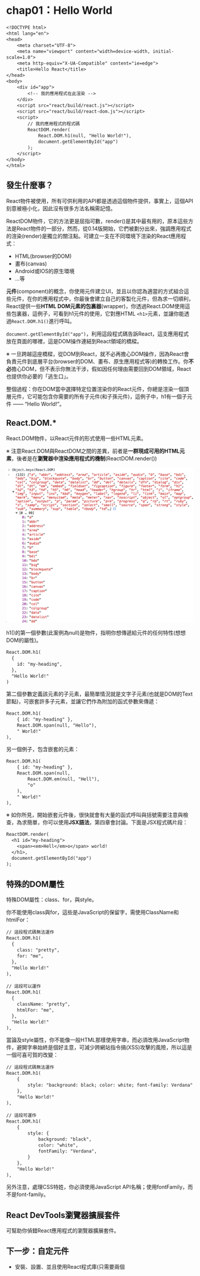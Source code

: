 # chap01：Hello World

```
<!DOCTYPE html>
<html lang="en">
<head>
    <meta charset="UTF-8">
    <meta name="viewport" content="width=device-width, initial-scale=1.0">
    <meta http-equiv="X-UA-Compatible" content="ie=edge">
    <title>Hello React</title>
</head>
<body>
    <div id="app">
        <!-- 我的應用程式在此渲染 -->
    </div>
    <script src="react/build/react.js"></script>
    <script src="react/build/react-dom.js"></script>
    <script>
        // 我的應用程式的程式碼
        ReactDOM.render(
            React.DOM.h1(null, "Hello World!"),
            document.getElementById("app")
        );
    </script>
</body>
</html>
```

## 發生什麼事？

React物件被使用，所有可供利用的API都是透過這個物件提供，事實上，這個API刻意被極小化，因此沒有很多方法名稱需記憶。

ReactDOM物件，它的方法更是屈指可數，render()是其中最有用的，原本這些方法是React物件的一部分，然而，從0.14版開始，它們被劃分出來，強調應用程式的渲染(render)是獨立的關注點。可建立一支在不同環境下渲染的React應用程式：

- HTML(browser的DOM)
- 畫布(canvas)
- Android或IOS的原生環境
- ...等

**元件**(component)的概念，你使用元件建立UI，並且以你認為適當的方式組合這些元件，在你的應用程式中，你最後會建立自己的客製化元件，但為求一切順利，React提供一些**HTML DOM元素的包裏器**(wrapper)，你透過React.DOM使用這些包裏器，這例子，可看到h1元件的使用，它對應HTML `<h1>`元素，並讓你能透過`React.DOM.h1()`進行呼叫。

`document.getElementById("app")`，利用這段程式碼告訴React，這支應用程式放在頁面的哪裡，這是DOM操作連結到React領域的橋樑。

※ 一旦跨越這座橋樑，從DOM到React，就不必再擔心DOM操作，因為React會負責元件到底層平台(browser的DOM、畫布、原生應用程式等)的轉換工作。你**不必**擔心DOM，但不表示你無法干涉，假如因任何理由需要回到DOM領域，React也提供你必要的「逃生口」。

整個過程：你在DOM當中選擇特定位置渲染你的React元件，你總是渲染一個頂層元件，它可能包含你需要的所有子元件(和子孫元件)，這例子中，h1有一個子元件 —— “Hello World!”。

## React.DOM.*

React.DOM物件，以React元件的形式使用一些HTML元素。

※ 注意React.DOM與ReactDOM之間的差異，前者是**一群現成可用的HTML元素**，後者是在**瀏覽器中渲染應用程式的機制**(ReactDOM.render())

![React.DOM的特性清單](./React.DOM.png)

h1()的第一個參數(此案例為null)是物件，指明你想傳遞給元件的任何特性(想想DOM的屬性)。

```
React.DOM.h1(
  {
    id: "my-heading",
  },
  "Hello World!"
)
```

第二個參數定義該元素的子元素，最簡單情況就是文字子元素(也就是DOM的Text節點)，可嵌套許多子元素，並讓它們作為附加的函式參數來傳遞：

```
React.DOM.h1(
    { id: "my-heading" },
    React.DOM.span(null, "Hello"),
    " World!"
),
```

另一個例子，包含嵌套的元素：

```
React.DOM.h1(
    { id: "my-heading" },
    React.DOM.span(null,
        React.DOM.em(null, "Hell"),
        "o"
    ),
    " World!"
),
```

※ 如你所見，開始嵌套元件後，很快就會有大量的函式呼叫與括號需要注意與檢查，為求簡單，你可以使用**JSX語法**，第四章會討論。下面是JSX程式碼片段：

```
ReactDOM.render(
  <h1 id="my-heading">
    <span><em>Hell</em>o</span> world!
  </h1>,
  document.getElementById("app")
);
```

## 特殊的DOM屬性

特殊DOM屬性：class、for，與style。

你不能使用class與for，這些是JavaScript的保留字，需使用ClassName和htmlFor：

```
// 這段程式碼無法運作
React.DOM.h1(
  {
    class: "pretty",
    for: "me",
  },
  "Hello World!"
),

// 這段可以運作
React.DOM.h1(
  {
    className: "pretty",
    htmlFor: "me",
  },
  "Hello World!"
),
```

當論及style屬性，你不能像一般HTML那樣使用字串，而必須改用JavaScript物件，避開字串始終是個好主意，可減少跨網站指令搞(XSS)攻擊的風險，所以這是一個可喜可賀的改變：

```
// 這段程式碼無法運作
React.DOM.h1(
    {
        style: "background: black; color: white; font-family: Verdana"
    },
    "Hello World!"
),

// 這段可運作
React.DOM.h1(
    {
        style: {
            background: "black",
            color: "white",
            fontFamily: "Verdana",
        }
    },
    "Hello World!"
),
```

另外注意，處理CSS特姓，你必須使用JavaScript API名稱；使用fontFamily，而不是font-family。

## React DevTools瀏覽器擴展套件

可幫助你偵錯React應用程式的瀏覽器擴展套件。

## 下一步：自定元件

- 安裝、設置、並且使用React程式庫(只需要兩個<script>標籤)
- 在DOM當中選擇特定位置渲染你的React元件(e.g. `ReactDOM.render(reactWhat, domWhere)`)
- 使用內建的元件，這些是一般DOM元素的包裏器(e.g. `React.DOM.div(attributes, children)`)

# chap02：元件的生命

現在知道如何使用現成的DOM元件，現在就來練習如何建立自己的元件。

## 最低限度

建立新元件的API：

```
var MyComponent = React.createClass({
  /* specs */
})
```

"specs"是JavaScript物件，包含一個名為`render()`的必要方法，以及一些選用的方法與特性，最基本例子：

```
var Component = React.creatClass({
  render: function() {
    return React.DOM.span(null, "I'm so custom");
  }
});
```

唯一需要實作的就是`render()`方法，這個方法**必須回傳React元件**。

在應用程式中使用你的元件就類似使用DOM元件

```
ReactDOM.render(
  React.createElement(Component),
  document.getElementById("app")
);
```

`React.createElement()`是為你的元件建立「實例」(instance)的一個方法。如果要建立數個實例，還有另一個方法是利用工廠(factory)：

```
var ComponentFactory = React.createFactory(Component);

ReactDOM.render(
    ComponentFactory(),
    document.getElementById("app")
);
```

你已經知道`React.DOM.*`方法實際上只是`React.createElement()`的方便包裏器。換言之，可這樣操作DOM元件：

```
ReactDOM.render(
    React.createElement("span", null, "Hello"),
    document.getElementById("app")
);
```

如你所見，DOM元素以字串的方式被定義，而不是JavaScript函式(如自訂元件的案例)。

## 特性

你的元件可以接受特性並且渲染它們，或根據特性的值產生不同行為。所有特性可透過this.props物件來存取：

```
var Component = React.createClass({
    render: function() {
        return React.DOM.span(null, "My name is " + this.props.name);
    }
});

ReactDOM.render(
    React.createElement(Component, {
        name: "Eden",
    }),
    document.getElementById("app")
);
```

※ 把`this.props`想成是唯讀的。特性可用來將組態從父元件傳遞到子元件(以及從子元件到父元件)。如果你覺得很想要設定this.props的特性，就使用額外的變數，或改用元件之規格物件的特性(如this.thing，而非this.props.thing)。事實上ECMAScript5瀏覽器中，你無法改變this.props，因為：

```
> Object.isFrozen(this.props) === true; // true
```

## PropTypes

在你的元件中，可添加名為propTypes的特性，宣告你的元件準備接受哪些特性，以及它們的型別：

```
var Component = React.createClass({
    propTypes: {
        name: React.PropTypes.string.isRequired,
    },
    render: function() {
        return React.DOM.span(null, "My name is " + this.props.name);
    }
});
```

propTypes是選用的，但它有兩個好處：

- 事先宣告元件預期什麼特性，元件的使用者不需要檢視render()函式的原始碼(可能很長)，就能明白他們可使用哪些特性來組態這個元件。
- React在執行時期驗證特性值，所以你可放心撰寫你的render()函式，無需小心翼翼地堤防你的元件會收到什麼可怕的資料。

如果忘記傳遞該值，控制台會顯示警告訊息：

```
ReactDOM.render(
    React.createElement(Component, {
        // name: "Eden",
    }),
    document.getElementById("app")
);
```

```
Warning: Failed propType: Required prop `name` was not specified in `Constructor`.
```

如果提供整數，也會得到警告訊息：

```
ReactDOM.render(
    React.createElement(Component, {
        name: 123,
    }),
    document.getElementById("app")
);
```

```
Warning: Failed propType: Invalid prop `name` of type `number` supplied to `Constructor`, expected `string`.
```

列出可用來宣告你的預期PropTypes。

```
> Object.keys(React.PropTypes).join('\n');
  "array
  bool
  func
  number
  object
  string
  any
  arrayOf
  element
  instanceOf
  node
  objectOf
  oneOf
  oneOfType
  shape"
```

### 預設的特性值

當你的元件接受選用的特性時，必須特別注意，當那些特性未提供，元件還是必須能正常運作，無可避免，這會導致防禦性的樣板程式碼：

```
var text = 'text' in this.props ?this.props.text : '';
```

可透過實作`getDefaultProps()`方法來避免撰寫這種程式碼(聚焦於更重要的部分)：

```
var Component = React.createClass({
  propTypes: {
    firstName: React.PropTypes.string.isRequired,
    middleName: React.PropTypes.string,
    familyName: React.PropTypes.string.isRequired,
    address: React.PropTypes.string,
  },
  
  getDefaultProps: function() {
    return {
      middleName: '',
      address: 'n/a',
    };
  },
  
  render: function() {/* ... */}
});
```

如你所見，`getDefaultProps()`回傳物件，為每個選用的特性(no isRequired的特性)提供合理的值。

## 狀態

目前所舉的例子都是相當靜態(無狀態)。React真正的亮點是在應用程式發生資料改變時的絕妙處理機制(相對的，老派的browser DOM操作與維護工作顯得很複雜)。React具有**狀態**(state)的概念，也就是元件用來渲染它自己的資料。當狀態改變，React重新建構UI，不需你做任何事，因此，在最初完成UI(在你的render())之後，你只需關心資料更新，而不需擔心資料調整，畢竟，你的render()方法已經提供元件外觀應有的藍圖。

※ 呼叫setState()之後，UI更新透過佇列機制而完成，有效地以批次方式進行變更，因此，直接更新`this.state`會產生意外的行為，而且你不該這樣做，就像`this.props`，請將`this.state`考慮成唯讀物件，不僅因為這樣做從語義上來看是一個壞主意，而且會以出乎意料的方式運作，同樣地，不要自行呼叫`this.render()`——相反地，將它留給React進行批次處理，React會判斷最少變更量，並且在適當時機呼叫render()。

類似透過`this.props`存取特性，你藉由`this.state`物件存取狀態，為了更新狀態，可使用`this.setState()`，當`this.setState()`被呼叫時，React呼叫你的`render()`方法，並且更新UI。

※ React在setState()被呼叫時更新UI，這是最常見的使用情節，但這裡有逃生口。可藉由名為shouldComponentUpdate()的特殊「生命週期」方法中回傳false，阻止UI被更新。

## 有狀態的TextArea元件

首先，建立不處理更新的「無狀態」版本：

```
var TextAreaCounter = React.createClass({
    propTypes: {
        text: React.PropTypes.string,
    },
    getDefaultProps: function () {
        return {
            text: '',
        };
    },
    render: function() {
        return React.DOM.div(null,
            React.DOM.textarea({
                defaultValue: this.props.text,
            }),
            React.DOM.h3(null, this.props.text.length)
        )
    }
});

ReactDOM.render(
    React.createElement(TextAreaCounter, {
        text: "Eden"
    }),
    document.getElementById("app")
);
```

※ 前段程式碼中的textarea接受defaultValue特性，而不是文字子元素(就像你在一般HTML中習以為常的那樣)，這是因為，當論及表單時，React與老式HTML之間存在一些細微差異，第四章就會討論到這件事。不會有太大差別。

下一步是把這無狀態元件轉變成**有狀態**的元件，我們讓這個元件維護某些資料(狀態)，並且利用這些資料在一開始渲染它自己，並在稍後資料發生改變時更新它自己(重新渲染)。

在你的元件實作getInitialState()的方法，確保你操作的總是正確的資料：

```
getInitialState: function () {
    return {
        text: this.props.text,
    };
},
```

可透過`this.state.text`存取。一開始(在getInitialState()中)，你直接複製text特性，之後當資料發生變化(使用者進行輸入)時，這個元件利用輔助方法(helper method)更新其狀態。

```
_textChange: function(ev) {
    this.setState({
        text: ev.target.value,
    });
},
```

你總是利用`this.setState()`更新狀態，這個方法接受物件，並將它與`this.state`裡頭既有的資料合併起來。

`_textChange()`是個事件偵聽器。

最後要做的就是更新render()方法，使用`this.state`代替`this.props`，並設定事件偵聽器。

```
render: function () {
    return React.DOM.div(null,
        React.DOM.textarea({
            value: this.state.text,
            onChange: this._textChange,
        }),
        React.DOM.h3(null, this.state.text.length)
    )
}
```

現在每當輸入textarea，計數器更新，反映實際的輸入內容。

## DOM事件說明

為避免混淆，針對這行程式碼做點澄清：

```
onChange: this._textChange
```

為求效能、便捷、清楚、與合理，React使用自己的**合成事件系統**(synthetic events system)，為幫忙理解箇中原由，你必須思考在單純的DOM世界裡頭事情是如何運作的。

### 舊時代的事件處理

使用**行內事件處理器**(inline event handler)是很方便的：

```
<button onclick="doStuff">
```

雖方便且易讀(事件監聽器與UI同在)，然而，太多事件監聽器像這樣四處散落卻是欠缺效率的，而且也不容易在相同按鈕上安排多個監聽器，尤其是當該按鈕位在別人的「元件」或程式庫中，因此在DOM世界裡，人們使用`element.addEventListener`設置監聽器(listener，現在導致相關程式碼散落兩處，甚至多處)以及**事件委託**機制(event delegation，為解決效能問題)。事件委託機制意味著你在某個父節點偵聽多個事件，例如，包含多個按鈕的<div>，你為所有按鈕設置一個偵聽器。

```
<div id="parent">
    <button id="ok">ok</button>
    <button id="cancel">Cancel</button>
</div>
<script>
    document.getElementById('parent').addEventListener('click', function (event) {
        var button = event.target;

        // 根據被點擊的按鈕不同，做不同的事情
        switch (button.id) {
            case 'ok':
                console.log('OK!');
                break;
            case 'cancel':
                console.log('Cancel');
                break;
            default:
                new Error('Unexpected button ID');
        }
    });
</script>
```

這樣可行，效能也沒問題，但也有幾個缺點：

- 偵聽器的宣告更遠離UI元件，使得程式碼更難追蹤及偵錯。
- 使用事件委託機制，搭配switch，導致不必要的樣板程式碼，甚至是在你可以做實際的工作之前。
- 瀏覽器不一致實際上會讓這段程式碼變得更冗長。

將這段程式碼呈現在真實的使用者前，你需補充更多東西，才能支援所有瀏覽器。

- 除了addEventListener，你還需要attachEvent。
- 你必須在偵聽器頂端增加`var event = event || window.event;`。
- 你需要`var button = event.target || event.srcElement;`。

所有這些東西都不可少，且相當煩人，足以迫使你採用某個事件程式庫，但是，何必添加另一個程式庫(並學習更多API)，React已經隨附一個克服事件處理夢魘的解決方案。

### React的事件處理

React使用**合成事件**(synthetic event)，以便包裏及標準化瀏覽器事件，這表示，不再有瀏覽器不一致，你可永遠放心相信：所有瀏覽器皆支援`event.target`，這也表示，對所有瀏覽器來說，取消事件的API都一樣；換言之，`event.stopPropagation()`和`event.preventDefault()`即使老舊IE也能運作。

這樣的語法很容易讓UI與事件偵聽器保持在一起，看起來好像老式的行內事件處理器，但背後並非如此，事實上，基於效能考量，React採取事件委託機制。

針對事件處理器，React使用駝峰語法，因此，請使用`onClick`代替`onclick`。

無論什麼原因，如果你需要原始的瀏覽器事件，大可利用`event.nativeEvent`，不過，這種機會應該很少。

還有一件事：onChange事件的行為正如你預期：它在使用者進行欄位輸入當下被觸發，而非完成輸入並且離開這個欄位之後，這是單純DOM的行為。

### Props vs. State

特性(property)是讓外界(元件使用者)組態你的元件的機制，狀態(state)是關於內部資料的維護，因此，如果你去類比物件導向編程，`this.props`就如同傳遞給**類別建構式**的所有引數，`this.state`則是你的一群**私有特性**。

## 在初始狀態中的特性：反模式

```
getInitialState() {
  return {
    text: this.props.text,
  };
}
```

這實際上被視為一種反模式。理想情況下，以你覺得合適方式，隨意組合`this.state`和`this.props`，在render()方法中打造你的使用者介面。

但有時候，你會想要利用傳遞給元件的值，並且使用它建構初始狀態，這沒什麼不對，但元件的呼叫者可能期望這個特性總是具有最新的值，前述範例違反這種期望，為求簡明清楚，單純的命名變更就夠了 —— 例如，把該特性稱作defaultText或initialValue之類的東西，而不只是text：

```
propTypes: {
    defaultValue: React.PropTypes.string,
},

getDefaultProps: function () {
    return {
        defaultValue: '',
    };
},

getInitialState: function () {
    return {
        text: this.props.defaultValue,
    };
},


ReactDOM.render(
    React.createElement(TextAreaCounter, {
        defaultValue: "Eden"
    }),
    document.getElementById("app")
);
```

※ 第四章會說明React如何針對它自己的欄位輸入元素與文字輸入方框的實作解決這個問題。

## 從外部存取元件

有時候，你必須掛鉤到既有的應用程式或網站，一部份一部份地移植到React，幸運的是，React根本上被設計來搭配任何預先存在的程式碼基礎。

讓React應用程式與外界溝通的一個方法，就是取得`ReactDOM.render()`所渲染之元件的參考，並且從元件外部使用它：

```
var myTextAreaCounter = ReactDOM.render(
    React.createElement(TextAreaCounter, {
        defaultValue: "Eden"
    }),
    document.getElementById("app")
);
```

現在你可使用myTextAreaCounter存取相同的方法和特性(跟你在元件中使用this一樣)，甚至可以使用JavaScript控制台來檢視這個元件：

![透過保存參考，存取被渲染的元件](./state-outside.png)

這行設定某種新狀態：

```
myTextAreaCounter.setState({text: "Hello outside world!"});
```

這行取得指向React所建立之DOM主要父節點的參考：

```
var reactAppNode = ReactDOM.findDOMNode(myTextAreaCounter);
```

這是`<div id="app">`的第一個子元素，這就是你要求React變戲法的地方：

```
reactAppNode.parentNode === document.getElementById('app'); // true
```

這裡說明如何存取特性和狀態：

```
myTextAreaCounter.props;
myTextAreaCounter.state;
```

※ 你可從元件外面存取整個元件API，但真要這麼做，你應該謹慎運用這項新穎的超能力。如果你要取得節點規模，以確保它的尺寸適合你的整個頁面，或許可使用`ReactDOM.findDOMNode()`，但僅止於此。如果忍不住胡亂操作不屬於你的元件，可能會違反原有的預期，並產生臭蟲，因為該元件並未預期這類「侵入式干預」，例如下列這段程式碼，但真的不建議：

```
// 反例
myTextAreaCounter.setState({text: "NOOOO"});
```

## 中途更改特性

特性是組態元件的一種機制。因此，在建立元件之後，從外部改變特性自然是件合理的事。但，你的元件應該有所準備，才能處理這種使用情節。

檢視之前範例render()方法，你會發現它僅使用`this.state`：

```
render: function () {
    return React.DOM.div(null,
        React.DOM.textarea({
            value: this.state.text,
            onChange: this._textChange,
        }),
        React.DOM.h3(null, this.state.text.length)
    )
}
```

如果你從元件外部改變這些特性，並不會產生渲染的效果，換句話說，textarea的內容在你進行下列操作之後不會發生改變：

```
myTextAreaCounter = ReactDOM.render(
    React.createElement(TextAreaCounter, {
        defaultValue: "Hello", // 先前為“Eden”
    }),
    document.getElementById("app")
);
```

※ 即使myTextAreaCounter被新的ReactDOM.render()呼叫重寫過，應用程式的狀態仍然維持不變，
React先後「調節」(reconciliation)這支應用程式，但並未抹除一切，相反地，它盡可能應用最小的變更量。

this.props已經改變，但UI沒變：

```
> myTextAreaCounter.props; // Object {defaultValue: "Hello"}
```

```
// 反例
myTextAreaCounter.setState({text: "Hello"});
// 這是糟糕的主意，因它在更複雜的元件中可能導致不一致狀態；例如，弄亂內部計數器、布林旗標、事件監聽器、等等。
```

如果想要優雅處理外部干擾(特性的變更)，可預先實作名為`componentWillReceiveProps()`的方法：

```
componentWillReceiveProps: function (newProps) {
    this.setState({text: newProps.defaultValue});
},
```

這個方法接受新的特性物件，你可根據需求設定狀態，並且配合其他必要工作，讓元件保持正常狀態。

## 生命週期方法

componentWillReceiveProps()方法是React提供的生命週期之一，你可使用它來偵聽元件的變更。你可實作其他生命週期方法：

- componentWillUpdate()

    在元件的render()方法再次被呼叫(特性或狀態的改變)之前被執行。

- componentDidUpdate()

    在render()方法完成且新的底層DOM變更發生之後被執行。

- componentWillMount()

    在節點被插入DOM之前被執行。

- componentDidMount()

    在節點被插入DOM之後被執行。

- componentWillUnmount()

    在元件從DOM移除之前被執行。

- shouldComponentUpdate(newProps, newState)

    這個方法在componentWillUpdate()之前被呼叫，並且給你機會回傳false；取消更新，這表示你的render()不會被呼叫，這在效能至關重要的領域中是相當有用的 —— 當你認為沒有重要的變更，而且不需要渲染時，根據newState引數與既有`this.state`的比較，newProps與`this.props`的比較，或者，單純知道這個元件是靜態、不會改變的，你據以進行決策。
    
## 生命週期範例：全部紀錄

讓我們在TextAreaCounter元件中增加一些日誌紀錄，簡單實作所有生命週期方法，被呼叫時將相關訊息伴隨引數紀錄到控制台上：

```
var TextAreaCounter = React.createClass({

    _log: function(methodName, args) {
        console.log(methodName, args);
    },
    componentWillUpdate: function () {
        this._log('componentWillUpdate', arguments);
    },
    componentDidUpdate: function () {
        this._log('componentDidUpdate', arguments);
    },
    componentWillMount: function () {
        this._log('componentWillMount', arguments);
    },
    componentDidMount: function () {
        this._log('componentDidMount', arguments);
    },
    componentWillUnmount: function () {
        this._log('componentWillUnmount', arguments);
    },
    
    // ...
    // 更多實作，render()，等等
```

載入頁面console結果：

```
componentWillMount Arguments(0)
componentDidMount Arguments(0)
```

兩個方法呼叫不帶任何引數，componentDidMount()通常比較有趣，需要的話，你可利用`ReactDOM.findDOMNode(this)`存取新掛載的DOM節點，例如，取得元件的尺寸。既然你的元件確實存在，你就可以做任何類型的初始化工作。

接下來，鍵入"s"產生文字"Edens"：

![更新元件](./licycle_update.png)

componentWillUpdate(nextProps, nextState)方法伴隨著新資料被呼叫，這些新資料會被用來重新渲染這個元件，第一個引數是this.props的未來值，第二個引數是新的this.state的未來值，第三個是context，這引數在這階段並不要緊。你可將引數(e.g. newProps)與當前的this.props做比較，並且決定是否對它採取適當的行動。

在呼叫componentWillUpdate()之後，你看到componentDidUpdate(oldProps, oldState)被呼叫，傳遞props與state在變更之前的值，這是在變更發生之後做某事的機會，你可在這裡使用setState()，你無法在componentWillUpdate()裏頭做這件事。

譬如說，你想要限制輸入textarea的字元數，你應該在事件處理器_textChange()做這件事，它在使用者鍵入資料時被呼叫，但萬一有人從元件外部呼叫setState()？你還能保護元件的一制性與健全性嗎？當然，你可以在componentDidUpdate()中進行驗證，如果字元數大於允許的限制，即將狀態回復原有的樣子：

```
componentDidUpdate: function(oldProps, oldState) {
    if (this.state.text.length > 4) {
        this.replaceState(oldState);
    }
}
```

※ 注意，使用replaceState()代替setState()，setState(obj)將obj的特性與this.state特性**合併**，而replaceState()則**覆寫一切**。

## 生命週期範例：使用Mixin

前面例子，你看到五個生命週期方法呼叫有四個被記錄下來，當你有子元件被父元件移除，第五個生命週期方法，componentWillUnmount()，最能夠清楚指名這件事。此範例中，你想要同時在子元件與父元件中紀錄所有變更，所以讓我們引進程式碼重利用的新概念：mixin(混入)。

mixin是包含一組方法與特性的JavaScript物件，mixin不是為了單獨使用，而是要被包含到(被混入)另一個物件的特性中，在日誌紀錄範例中，mixin看起來像這樣：

```
var logMixin = {
    _log: function (methodName, args) {
        console.log(methodName, args);
    },
    componentWillUpdate: function () {
        this._log('componentWillUpdate', arguments);
    },
    componentDidUpdate: function () {
        this._log('componentDidUpdate', arguments);
    },
    componentWillMount: function () {
        this._log('componentWillMount', arguments);
    },
    componentDidMount: function () {
        this._log('componentDidMount', arguments);
    },
    componentWillUnmount: function () {
        this._log('componentWillUnmount', arguments);
    },
};
```

在非React的世界裡，你可利用for-in迭代繞行，並且將所有特性複製到新物件中，這樣讓新的物件獲得mixin的所有功能。在React的世界裡，你擁有一種便捷的機制：mixins特性：

```
var MyComponent = React.createClass({
  mixins: [obj1, obj2, obj3],
  // 其餘的方法...
},
```

你將JavaScript物件的陣列指定給mixins特性，React負責處理其餘工作。

```
var TextAreaCounter = React.createClass({

    name: 'TextAreaCounter',
    mixins: [logMixin],
    
    // 其餘的方法 ...
```

這段程式碼加上便捷的name特性來識別呼叫者。

執行這段包含mixin的範例，可看到日誌紀錄的運作。

## 生命週期範例：使用子元件

你知道你能以你認為合適、嵌套的方式，混合及組織React元件，目前為止，你在render()方法中只看到React.DOM元件(相對於自訂元件)，現在看看簡單的自訂元件如何被當作子元件來使用：

可將計數器的部分變成獨立的元件：

```
var Counter = React.createClass({
    name: 'Counter',
    mixins: [logMixin],
    propTypes: {
        count: React.PropTypes.number.isRequired,
    },
    render: function () {
        return React.DOM.span(null, this.props.count);
    }
});
```

這個元件只是計數器的部分，沒維護狀態，只顯示由父元件提供的count特性。另外，它也混入logMixin。

更新TextAreaCounter父元件的render()方法，並有條件的使用Counter元件：

```
render: function () {
    var counter = null;
    if (this.state.text.length > 0) {
        counter = React.DOM.h3(null,
            React.createElement(Counter, {
                count: this.state.text.length,
            })
        );
    }
    return React.DOM.div(null,
        React.DOM.textarea({
            value: this.state.text,
            onChange: this._textChange,
        }),
        counter
    );
}
```

注意，不需要將整個UI以行內方式作為主要元件React.DOM.div的引數，你可將UI的某些片段指定給不同的變數，並根據實際的需求，有條件地使用。

現在，加載頁面，然後改變textarea內容：

![掛載及更新兩個元件](./2_component_licycle.png)

可看到子元件在父元件之前被掛載與更新。

刪除textarea文字之後，計數變0，Counter元件變null，它的DOM節點從DOM樹狀結構中被移除，就在componentWillUnmount回呼通知你之後。

![卸載計數器元件](./unmount_count.png)

## 效能提升：阻止元件更新

最後一個生命週期方法 —— 尤其在建構應用程式的效能關鍵零組件時 —— 就是shouldComponentUpdate(nextProps, nextState)方法，它在componentWillUpdate()之前被呼叫，提供給你一個機會：如果決定沒要那樣做，就把更新取消。

還有一類文件，僅於它們的render()方法中使用this.props與this.state，而且沒有額外的函式呼叫，這些元件被稱作「純」元件，他們可實作shouldComponentUpdate()，並且比較前後的狀態與特性，如果沒有任何改變，就回傳false，節省一些處理能力。另外，還有一些單純的靜態元件，既不使用props，也不使用state，這種的就能直接回傳false。

現在來探索render()，並實作shouldComponentUpdate()，以求效能提升：

將日誌紀錄移除，改在render()做紀錄：

```
var Counter = React.createClass({
    name: 'Counter',
//    mixins: [logMixin],
    propTypes: {
        count: React.PropTypes.number.isRequired,
    },
    render: function () {
        console.log(this.name + '::render()');
        return React.DOM.span(null, this.props.count);
    }
});
```

```
var TextAreaCounter = React.createClass({

    name: 'TextAreaCounter',
//    mixins: [logMixin],

    // 所有其他方法
    
    render: function () {
        console.log(this.name + '::render()');
        // ...
    }
});
```

現在在加載頁面並貼上字串"Mary"取代"Eden"，console：

```
TextAreaCounter::render()
Counter::render()
TextAreaCounter::render()
Counter::render()
```

更新前後的字元數目都一樣，所以計數器的UI沒有變化，不需呼叫Counter的render()方法。

```
shouldComponentUpdate: function(nextProps, nextState) {
    return nextProps.count !== this.props.count;
},
```

將"Eden"更新"Mary"後：

```
TextAreaCounter::render()
Counter::render()
TextAreaCounter::render()
```

## PureRenderMixin

shouldComponentUpdate()的實作非常簡單，且很容易就能讓這實作一般化，因為你總是會比較this.props與nextProps，以及this.state與nextState，React以mixin的形式提供這樣的通用實作，讓你能簡單地將它包含在任何元件中。

```
<script src="react/build/react-with-addons.js"></script>
<script src="react/build/react-dom.js"></script>
<script>

    var Counter = React.createClass({
        name: 'Counter',
        mixins: [React.addons.PureRenderMixin],
        propTypes: {
            count: React.PropTypes.number.isRequired,
        },
        render: function () {
            console.log(this.name + '::render()');
            return React.DOM.span(null, this.props.count);
        }
    });
```

結果，字元不變，Counter的render()方法並未被呼叫。

PureRenderMixin並非React核心的一部分，但確實是React附加組件之擴充版本的一部分，因此，必須包含`react/build/react-with-addons.js`，這提供你新的名稱空間React.addons，而且，可在當中找到PureRenderMixin，以及其他絕妙的附加組件。

如不想包含所有附加組件，只想實作自己的mixin版本，儘管窺探這項實作，僅作淺層比較(shallowEqual)，而非遞迴式的深層比較：

```
/**
 * Does a shallow comparison for props and state.
 * See ReactComponentWithPureRenderMixin
 */
function shallowCompare(instance, nextProps, nextState) {
  return !shallowEqual(instance.props, nextProps) || !shallowEqual(instance.state, nextState);
}
```

# chap03：Excel：精心設計的表格元件

建立資料表，它讓你編輯資料表內容，排序及搜尋(過濾)資料，並將它們匯出為可下載的檔案。

## 資料優先

表格元件(何不乾脆稱呼Excel)，應該接受標題陣列與資料陣列，以下是史上最暢銷書籍組成清單：

```
var headers = [
    "Book", "Author", "Language", "Published", "Sales"
];

var data = [
    ["The Lord of the Rings", "J. R. R. Tolkien", "English", "1954–1955", "150 million"],
    ["Le Petit Prince (The Little Prince)", "Antoine de Saint-Exupéry", "French", "1943", "140 million"],
    ["Harry Potter and the Philosopher's Stone", "J. K. Rowling", "English", "1997", "107 million"],
    ["And Then There Were None", "Agatha Christie", "English", "1939", "100 million"],
    ["Dream of the Red Chamber", "Cao Xueqin", "Chinese", "1754–1791", "100 million"],
    ["The Hobbit", "J. R. R. Tolkien", "English", "1937", "100 million"],
    ["She: A History of Adventure", "H. Rider Haggard", "English", "1887", "100 million"],
];
```

## 表格標題迴圈

首先，踏出第一步，僅顯示標題實作：

```
var Excel = React.createClass({
    render: function () {
        return (
            React.DOM.table(null,
                React.DOM.thead(null,
                    React.DOM.tr(null,
                        this.props.headers.map(function (title) {
                            return React.DOM.th(null, title);
                        })
                    )
                )
            )
        );
    }
});
```

以下為用法：

```
ReactDOM.render(
    React.createElement(Excel, {
        headers: headers,
        initialData: data
    }),
    document.getElementById("app")
);
```

陣列的map()方法，這方法被用來回傳一序列子元件。在此，map()方法擷取各元素，並將它傳遞給回呼函式，回呼函式建立新的<th>元件，並且回傳它。

這是React之所以美妙的一部份原因 ── 你使用JavaScript建立UI，而且JavaScript的所有威力皆聽你差遣，迴圈與條件語法照常使用，你不需學習另一種「樣板」語言或語法，就能建構UI。

※ 你能以單一陣列引數的方式將所有子元素傳遞給元件，代替你目前看到的作法 ─ 將每個子元素作為個別的引數來傳遞。總之，兩個方法皆可行：

```
// 獨立引數
React.DOM.ul(
  null,
  React.DOM.li(null, "one"),
  React.DOM.li(null, "two")
);
// 陣列
React.DOM.ul(
  null,
  [
    React.DOM.li(null, "one"),
    React.DOM.li(null, "two")
  ]
);
```

## 偵錯控制台的警告

```
react.js:19368 Warning: Each child in an array or iterator should have a unique "key" prop. Check the render method of `Constructor`. See https://fb.me/react-warning-keys for more information.
```

陣列或迭代器裡的每個子元素都應具有獨特的"key"特性。在現實生活中，可能會有許多元件建立<tr>元素。Excel只是React世界以外被指定某個React元件的變數，所以React無法理解這個元件名稱，然而，你可透過宣告displayName特性，幫忙處理這件事：

```
var Excel = React.createClass({
    displayName: 'Excel',
    render: function () {
        // ...
    }
});
```

現在，React可以識別問題所在，並警告你

```
Warning: Each child in an array or iterator should have a unique "key" prop. Check the render method of `Excel`. See https://fb.me/react-warning-keys for more information.
```

為了修復它，請根據警告內容來處理問題，現在，你知道究竟是哪個render()惹的禍：

```
this.props.headers.map(function (title, idx) {
    return React.DOM.th({key: idx}, title);
})
```

為把key特性提供給React，你可簡單使用陣列元素的索引(idx)，這些鍵只需要在這陣列裡維持獨一無二，不必在整個React應用程式中保持唯一。

※ 使用JSX，你不需要定義displayName這個特性，因為這名稱會自動被延生出來。

## 添加<td>內容

```
this.state.data.map(function (row, idx) {
    return (
        React.DOM.tr(null,
            row.map(function (cell, idx) {
                return React.DOM.td(null, cell)
            })
        )
    );
})
```

還有一件事要考慮，data變數的內容，會從元件呼叫者傳遞資料，但稍後，表格會持續存在，資料會改變，因使用者理應能排序、編輯等，換言之，元件狀態會變化，所以使用`this.state.data`追蹤這些改變，並利用this.props.initialData，讓呼叫者初始化元件。

```
getInitialState: function () {
    return {data: this.props.initialData}
},
render: function () {
    return (
        React.DOM.table(null,
            React.DOM.thead(null,
                React.DOM.tr(null,
                    this.props.headers.map(function (title, idx) {
                        return React.DOM.th({key: idx}, title);
                    })
                )
            ),
            React.DOM.tbody(null,
                this.state.data.map(function (row, idx) {
                    return (
                        React.DOM.tr({key: idx},
                            row.map(function (cell, idx) {
                                return React.DOM.td({key: idx}, cell)
                            })
                        )
                    );
                })
            )
        )
    );
}
```

![渲染整個表格](./render_table.png)

可看到，重複的`{key: idx}`為元件陣列的每個元素提供獨一無二的值(react DevTools)，然而，所有的.map()迴圈從索引0開始，這沒問題，因這些鍵只需在當前的迴圈中獨一無二，而非在整個應用程式中都是唯一。

接下來增加PropTypes特性，這項機制既可處理資料驗證，又能作為元件說明，讓我們盡可能保持明確。React.PropTypes提供陣列驗證器，並可進一步搭配arrayOf，藉此，你能指定陣列元素的型別：

```
propTypes: {
    headers: React.PropTypes.arrayOf(
        React.PropTypes.string
    ),
    initialData: React.PropTypes.arrayOf(
        React.PropTypes.arrayOf(
            React.PropTypes.string
        )
    ),
},
```

### 如何改善元件?

在一般Excel，只容許字串資料恐怕太過嚴苛，就目前練習而言，你大可允許更多資料類型(React.PropTypes.any)，並根據型別以不同方式渲染(數字靠右對齊)。

## 排序

這對React來說是輕而易舉的事情，事實上，這也是React的亮點之一，你只需要排序資料，所有UI更新自動被處理。

首先，將點擊處理器添加到標題列：

```
React.DOM.table(null,
    React.DOM.thead({onClick: this._sort},
        React.DOM.tr(null,
            // ...
```

現在，來實作_sort函式，你必須知道要根據哪一欄來排序，這項資訊可透過事件目標(event target，即表格標題`<th>`)的cellIndex特性輕易取得：

```
var column = e.target.cellIndex;
```

另外，你還需要排序資料副本，否則，如果使用陣列sort()方法，它會直接修改陣列，這表示this.state.data.sort()將修改this.state，如你所知，this.state不應該直接修改，只能透過setState()來處理。

```
// 複製資料
var data = this.state.data.slice(); // 或者，在ES6中，Array.from(this.state.data)
```

現在，實際的排序透過回呼sort()方法來完成：

```
data.sort(function (a, b) {
    return a[column] > b[column] ? 1 : -1;
});
```

最後，這一行使用排序過的新資料設定狀態：

```
this.setState({
    sort: data,
});
```

就是這樣，你完全不必觸碰UI渲染，在render()方法中，你已經一勞永逸定義元件在給定資料下看起來是什麼模樣，當資料改變時，UI也跟著改變。

### 如何改善元件

可根據需要，更花俏、更細緻地解析內容，看看那些值是否為數字，有無量度單位，等等。

## 排序UI的提示

目前哪一欄排序並不清楚，讓我們依據「排序欄」更新UI，顯示箭號，並且實作降冪排序。

為追蹤狀態，需兩個新特性：

- this.state.sortby

    當前排序欄的索引

- this.state.descending

    決定升冪或降冪排序的布林值
    
```
getInitialState: function () {
    return {
        data: this.props.initialData,
        sortby: null,
        descending: false
    }
},
```

在_sort排序中，你必須弄清楚要以何種方式排序，預設是升冪，除非新的欄索引跟當前排序欄相同，且原有排序並非是降冪。

```
var descending = this.state.sortby === column && !this.state.descending;
```
排序的回呼做調整：

```
data.sort(function (a, b) {
    return descending
        ? (a[column] < b[column] ? 1 : -1)
        : (a[column] > b[column] ? 1 : -1);
});
```

最後，必須設定新狀態：

```
this.setState({
    data: data,
    sortby: column,
    descending: descending
});
```

剩下的就只是更新render()函式：

```
this.props.headers.map(function (title, idx) {
    if (this.state.sortby === idx) {
        title += this.state.descending ? ' \u2191' : ' \u2193'
    }
    return React.DOM.th({key: idx}, title);
}, this)
```

現在，排序功能完成。

## 編輯資料

解決方案之一可能像這樣：

1. 雙擊儲存格，Excel判斷哪個儲存格被點擊，並且將它的內容從簡單文字變成預先填好內容的輸入欄位
2. 編輯內容
3. 敲擊Enter，輸入欄位消失，表格被更新為新文字

### 可編輯的資料儲存格

要做的第一件事情就是建立簡單的事件處理器，在雙擊時，元件「記住」選定的資料儲存格。

```
React.DOM.tbody({onDoubleClick: this._showEditor}, ...)
```

看看`_showEditor`：

```
_showEditor: function (e) {
    this.setState({
        edit: {
            row: parseInt(e.target.dataset.row, 10),
            cell: e.target.cellIndex,
        }
    });
},
```

這裡發生什麼事？

- 這個函式設定this.state的edit特性，這個特性在沒有編輯動作發生時為null，接著變成具有row與cell特性的物件，內容被編輯之儲存格的資料列索引和儲存格索引。
- 儲存格索引，使用與之前相同的e.target.cellIndex，e.target是被雙擊的`<td>`。
- DOM世界沒有免費的rowIndex，你必須透過data-屬性來得到，每個儲存格應具有data-row屬性，內含資料列索引，可利用parseInt()從中取得索引值。

增加edit特性，並在getInitialState()初始化它。

```
getInitialState: function () {
    return {
        data: this.props.initialData,
        sortby: null,
        descending: false,
        edit: null, // {row: index, cell: index}
    };
},
```

你需要data-row特性紀錄資料列索引：

```
React.DOM.tbody({onDoubleClick: this._showEditor},
    this.state.data.map(function (row, rowidx) {
        return (
            React.DOM.tr({key: rowidx},
                row.map(function (cell, idx) {
                    var content = cell;

                    // 待辦事項 - 假如`idx`與`rowidx`匹配要編輯的儲存格，
                    // 就將「content」轉為輸入欄位
                    // 否則，就顯示文字內容

                    return React.DOM.td({
                        key: idx,
                        'data-row': rowidx
                    }, content)
                }, this)
            )
        );
    }, this)
)
```

最後，必須做「待辦事項」所說的事情。需要時產生輸入欄位，整個render()函式因為setState()呼叫設定edit特性而再次被調用，React重新渲染表格，讓你有機會更新被雙擊的儲存格。

### 輸入欄位儲存格

首先，請記住編輯狀態：

```
var edit = this.state.edit;
```

檢查edit是否被設定，如果是的話，看看這是否為正在被編輯的儲存格：

```
if (edit && edit.row === rowidx && edit.cell === idx) {
    
}
```

如果是目標儲存格，讓我們產生表單，以及包含儲存格內容的輸入欄位：

```
content = React.DOM.form({onSubmit: this._save},
    React.DOM.input({
        type: 'text',
        defaultValue: content
    })
);
```

這個表單包含單一輸入欄位，預先填上儲存格的文字，當表單被提交時，它會被傳送給私有的_save()方法。

### 儲存

使用者完成輸入並提交表單(透過Enter鍵)，儲存內容變更：

```
_save: function (e) {
    e.preventDefault();
    // 進行儲存
},
```

阻止預設行為(所以頁面不重載)，你必須取得輸入欄位的參考：

```
var input = e.target.fitstChild;
```

複製clone資料，因此，你不直接操作this.state：

```
var data = this.state.data.slice();
```

根據新值以及state.edit的資料列索引與儲存格索引來更新資料片段：

```
data[this.state.edit.row][this.state.edit.cell] = input.value;
```

最後，設定狀態，這會促使UI重新渲染：

```
this.setState({
    edit: null, // 編輯完畢
    data: data,
});
```

### 虛擬DOM的差異

一旦使用新資料執行setState()，React呼叫元件的render()方法，UI進行更新，只因為一個儲存格的內容就渲染整個表格，看起來不是很有效率，但事實上，React只更新一個儲存格。

可打開瀏覽器開發工具，檢視DOM樹狀結構的哪些部分更新。開發工具特別強調DOM的改變之處。

幕後，React呼叫render()方法，建立所需要之DOM結果的輕量級樹狀結構表示，這被稱作虛擬DOM樹狀結構，當render()方法再次被呼叫時，React比較前後的虛擬樹狀結構，並計算其間的差異，根據這項差異，React判斷將此變更落實到瀏覽器DOM的最基本DOM操作(例如，appendChild()、textContent等等)。

透過計算最小一組變更，並且以批次方式處理DOM操作，React輕輕「觸碰」DOM，因為，眾所週知，DOM操作相對緩慢(相較於單純JavaScript操作，函式呼叫，等等)，並且經常形成豐富網路應用程式(rich web application)的渲染效能瓶頸。

當論及效能與更新UI，React提供你充分的支援：

- 盡可能小幅度操作DOM
- 針對使用者互動使用事件委託機制

## 搜尋

規劃如下：

- 增加按鈕，打開或關閉新功能
- 如果搜尋功能被開啟，就增加一列輸入欄位，其中，每一個輸入欄位對應每一欄的搜尋
- 隨使用者將資料鍵進輸入欄位，過濾state.data陣列，僅僅顯示匹配的內容

### 狀態與UI

首先，將search特性添加到this.state物件，負責紀錄搜尋功能是否打開：

```
getInitialState: function () {
    return {
        data: this.props.initialData,
        sortby: null,
        descending: false,
        edit: null, // {row: index, cell: index}
        search: false,
    };
},
```

接下來，更新UI，為讓事情好管理，將render()函式分解成一個個較小的專責區塊。

```
render: function () {
    return (
        React.DOM.div(null,
            this._renderToolbar(),
            this._renderTable())
    );
},

_renderToolbar: function () {
    // 待辦事項
},
_renderTable: function () {
    // 跟先前稱作`render()`的函式一樣
}
```

現在，工具欄只不過是一個按鈕：

```
_renderToolbar: function () {
    return React.DOM.button(
        {
            onClick: this._toggleSearch,
            className: 'toolbar',
        },
        'search'
    )
},
```

如果搜尋按鈕開啟，你需一個填滿輸入欄位的新表格列，就讓`_renderSearch()`函式打理這件事：

```
_renderSearch: function () {
    if (!this.state.search) {
        return null;
    }
    return (
        React.DOM.tr({onChange: this._search},
            this.props.headers.map(function (_ignore, idx) {
                return React.DOM.td({key: idx},
                    React.DOM.input({
                        type: 'text',
                        'data-idx': idx,
                    })
                );
            })
        )
    );
},
```

如果搜尋功能未開啟，這個函式就不必渲染任何東西。下面是`_renderTable()`需要做的事：

```
React.DOM.tbody({onDoubleClick: this._showEditor},
    this._renderSearch(),
    this.state.data.map(function (row, rowidx) {
        // ...
```

搜尋輸入欄位列只是在主要資料迴圈之前的另一個子節點，當`_renderSearch()`回傳null，React只是不渲染額外的子節點，而直接處理資料表格。

以上，所有UI更新已經完成。

### 過濾內容

搜尋之前，你必須複製資料，以免永遠失去它。這允許使用者回到完整的表格，或改變搜尋字串，以便比對出不同的結果，讓我們把這副本(實際上是參考)稱作_preSearchData：

```
var Excel = React.createClass({
    // ...
    
    _preSearchData: null,
    
    // ...
});
```

當使用者點擊"search"(搜尋)按鈕時，_toggleSearch()函式被觸發，這個函式的任務是關閉搜尋功能：

- `this.state.search`設定true或false。
- 啟用搜尋時，「記住」舊資料。
- 停用搜尋時，回復舊資料。

```
_toggleSearch: function () {
    if (this.state.search) {
        this.setState({
            data: this._preSearchData,
            search: false,
        });
        this._preSearchData = null;
    } else {
        this._preSearchData = this.state.data;
        this.setState({
            search: true,
        });
    }
},
```

最後，實作_search()函式，每當搜尋列有變更(亦即，使用者將資訊鍵進輸入欄位之一)，這個函式隨即被呼叫：

```
_search: function (e) {
    var needle = e.target.value.toLowerCase();
    if (!needle) { // 搜尋字串被刪除
        this.setState({data: this._preSearchData})
        return;
    }
    var idx = e.target.dataset.idx;
    var searchdata = this._preSearchData.filter(function(row) {
        return row[idx].toString().toLowerCase().indexOf(needle) > -1;
    });
    this.setState({data:searchdata});
},
```

你從變更事件的目標(即輸入欄位)取得搜尋字串：

```
var needle = e.target.value.toLowerCase();
```

如果沒有搜尋字串(使用者刪除鍵入內容)，該函式會使用原有的快取資料，且這些資料會變成新狀態：

```
if (!needle) { // 搜尋字串被刪除
    this.setState({data: this._preSearchData})
    return;
}
```

如果有搜尋字串，就過濾原始資料，並將結果設為資料的新狀態：

```
var idx = e.target.dataset.idx;
var searchdata = this._preSearchData.filter(function(row) {
    return row[idx].toString().toLowerCase().indexOf(needle) > -1;
});
this.setState({data:searchdata});
```

### 如何改進搜尋？

切換搜尋按鈕的標籤，例如：開啟時，它會說“Done searching”。

實作包含多個輸入方框的附加搜尋(additive search)，亦即，過濾已經過濾的資料。

## 即時重播

給定相同資料(狀態與特性)，應用程式看起來會完全一樣(不管特定資料狀態前後發生什麼變更)。這提供給你很好的偵錯機會。

想像某人使用應用程式遇到bug ── 它可點擊按鈕，報告錯誤，而不需耗費唇舌，解釋發生什麼事情，這個錯誤報告可以送回this.state和this.props的副本，而且你應該能重建確切的應用程式狀態，並看到視覺化的效果。

"undo"(取消)可能是基於相同事實的另一項功能：在給定相同狀態與特性下，React將你的應用程式展示成相同模樣。undo實作很簡單：只須回到先前的狀態。

再把想法往前延伸一點，讓我們紀錄Excel元件當中的每個狀態變更，然後重播它。

就實作而言，只需添加_logSetState()方法，搜尋所有setState()呼叫，並將他們替換新函式呼叫。

_logSetState需要做兩件事：紀錄新狀態，然後把它傳遞給setState()，以下是實作範例，你針對狀態進行深層複製，並將它附加到this._log：

```
_logSetState: function (newState) {
    // 複製並且紀錄舊狀態
    this._log.push(JSON.stringify(
        this._log.length === 0 ? this.state : newState
    ));
    this.setState(newState);
},
```

既然所有狀態都已被紀錄，讓我們重播它們。為觸發重播，我們增加捕捉鍵盤動作的簡單事件偵聽器，並呼叫_replay()函式：

```
componentDidMount: function() {
    document.onkeydown = function (e) {
        if (e.altKey && e.shiftKey && e.keyCode === 82) { // ALT + SHIFT + R(eplay)
            this._replay();
        }
    }.bind(this);
},
```

最後，讓我們添加一下_replay()方法：

```
_replay: function () {
    if (this._log.length === 0) {
        console.warn('No state to replay yet');
        return;
    }
    var idx = -1;
    var interval = setInterval(function () {
        idx++;
        if (idx === this._log.length - 1) {
            clearInterval(interval);
        }
        this.setState(JSON.parse(this._log[idx]));
    }.bind(this), 1000)
},
```

### 如何改進重播

實作取消/重做功能如何?`ALT+Z`後退一步，`ALT+SHIFT+Z`前進一步。

### 替代的實作?

有沒有其他做法可以實作重播/取消之類的功能，而不需改變所有setState()呼叫? 生命週期方法?

## 下載表格資料

只要抓取當前的this.state.data，並回傳它 ── 以JSON或CSV的格式。

首先，添加新選項到工具列，使用HTML5，迫使`<a>`連結觸發檔案下載，所以按鈕是透過CSS偽裝的連結：

```
_renderToolbar: function () {
    return React.DOM.div({className: 'toolbar'},
        React.DOM.button(
            {
                onClick: this._toggleSearch,
                className: 'toolbar',
            },
            'search'
        ),
        React.DOM.a(
            {
                onClick: this._download.bind(this, 'json'),
                href: 'data.json'
            },
            'Export JSON'
        ),
        React.DOM.a(
            {
                onClick: this._download.bind(this, 'csv'),
                href: 'data.csv'
            },
            'Export CSV'
        )
    );
},
```

現在，來處理_download()。JSON匯出相當簡單，CSV則需要多花點工夫，基本上，就是以迴圈繞行所有資料列，以及資料列當中所有儲存格，產生長字串，一旦完成，這個函式透過download屬性以及window.URL建立的href blob而啟動下載：

```
_download: function (format, ev) {
    var contents = format === 'json'
        ? JSON.stringify(this.state.data)
        : this.state.data.reduce(function (result, row) {
            return result +
                row.reduce(function (rowresult, cell, idx) {
                    return rowresult + '"' + cell.replace(/"/g, '""') + '"' + (idx < row.length - 1 ? ',' : '');
                }, '') + '\n';
        }, '');

    var URL = window.URL || window.webkitURL;
    var blob = new Blob([contents], {type: 'text/' + format});
    ev.target.href = URL.createObjectURL(blob);
    ev.target.download = 'data.' + format;
},
```

# chap04：JSX

目前為止，你已用過如何在render()中呼叫React.createElement()與React.DOM.*函式家族來定義你的UI，使用這麼多函式呼叫有個不變的地方：不容易配對所有的圓括號和大括號，解決方法：JSX。

JSX完全是選用的，然而，你可能一試成主顧，再難偏安於函式呼叫。

JSX全文可能是JacaScriptXML or JavaScript Syntax eXtension(JavaScript語法擴展)。

## Hello JSX

```
ReactDOM.render(
    <h1 id="my-heading">
        <span><em>Hell</em>o</span> world!
    </h1>,
    document.getElementById("app")
);
```

這種語法看起來就像HTML，唯一要注意的是，因為它不是有效的JavaScript語法，無法在browser中順利執行，必須將這段程式碼轉換或轉譯(transpile)成browser可以執行的單純JavaScript。

## 轉譯JSX

轉譯(transpilation)就是重寫原始碼，讓它達成相同結果的過程，但使用較老舊之browser可以理解的語法，跟使用polyfill(自動補全函式庫)不一樣。

polyfill是純JavaScript領域的解決方案，在增加新方法到既有物件或實作新物件時，這是很好的解法，然而，在新語法導入到語言，這種做法有欠周全。在不支援新語法(e.g. class)且無法處理polyfill的瀏覽器只是拋出解析錯誤的無效語法，因此，新語法需要編譯(compilation)或轉譯(transpilation)步驟，在被提供給瀏覽器之前，先進行轉換。

## Babel

Babel(前身為6to5)是支援最新JavaScript功能與JSX的開源碼轉譯器，它是使用JSX的基礎前提。現在先保持單純及輕量化，在客戶端進行轉譯工作(僅適用原型，教學，與探索，就效能而言，不應用於現實應用程式)。

為進行瀏覽器內部(客戶端)的轉換，你需要名為browser.js的檔案，Babel從第六版開始不再提供它，但總可找到最後的有效副本。

```
$ cd chapters/
$ mkdir babel
$ cd babel/
$ curl https://cdnjs.cloudflare.com/ajax/libs/babel-core/5.8.34/browser.js > browser.js
```

## 客戶端

必須在頁面上做兩件事，才能讓JSX順利運作：

- 引入browser.js，能轉譯JSX的指令搞
- 標記使用JSX的指令搞標籤，讓Babel知道它有工作要做

```
<script src="babel/browser.js"></script>
<script type="text/babel">
ReactDOM.render(
    <h1 id="my-heading">
        <span><em>Hell</em>o</span> world!
    </h1>,
    document.getElementById("app")
);
</script>
```

## 關於JSX轉換

- Babel
- HTML-to-JSX轉換器

!["Hello World"轉換](./trans_Hello_World.png)

## JSX裡的JavaScript

在建立使用者介面時，你經常需使用變數、條件、與迴圈，代替使用其他模板語法(templating syntax)，JSX讓你在標記語言中撰寫JavaScript，你只需要將JavaScript程式碼包裏在大括號內。

```
var Excel = React.createClass({

    /* 略 ... */

    render: function () {
        var state = this.state;
        return (
                <table>
                    <thead onClick={this._sort}>
                    <tr>
                        {this.props.headers.map(function (title, idx) {
                            if (state.sortby === idx) {
                                title += state.descending ? ' \u2191' : ' \u2193'
                            }
                            return <th key={idx}>{title}</th>
                        })}
                    </tr>
                    </thead>
                    <tbody>
                    {state.data.map(function (row, idx) {
                        return <tr key={idx}>
                            {row.map(function (cell, idx) {
                                return <td key={idx}>{cell}</td>
                            })}
                        </tr>
                    })}
                    </tbody>
                </table>
        );
    }
});
```

如你所見，要使用變數，你將它們包在大括號中：

```
<th key={idx}>{title}</th>
```

針對迴圈，你也可以將map()呼叫包在大括號中：

```
<tr key={idx}>
    {row.map(function (cell, idx) {
        return <td key={idx}>{cell}</td>
    })}
</tr>
```

你可根據需要的深度，以嵌套的方式，在JSX裡的JavaScript中安排JSX。你可把JSX想成JavaScript(稍加轉換之後)，然而，這當中伴隨熟悉的HTML語法，即使團隊成員不像你本身那麼精通JavaScript，但至少知道HTML，那樣就可以撰寫JSX，他們不須學太多東西，就能夠使用變數與迴圈來建立包含**即時資料**的使用者介面。

範例中，map()回呼有個if條件，因為是嵌套的條件，一點格式化工作有助於三元運算式的閱讀：

```
return <th key={idx}>{
    state.sortby === idx
        ? title
        + (state.descending
            ? ' \u2191'
            : ' \u2193')
        : title
}</th>
```

※ 例子裏頭重複出現的title，可將它移除：

```
return <th key={idx}>{title}{
    state.sortby === idx
        ?
        (state.descending
            ? ' \u2191'
            : ' \u2193')
        : null
}</th>
```

然而，在此情況下，你必須修改這個例子的排序函式。這個排序函式假設有人點擊`<th>`，並使用cellIndex釐清究竟是哪個`<th>`被點擊，然而，當你在JSX中使用相鄰的{}區塊時，你得到<span>標籤以區分兩者，換言之，`<th>{1}{2}</th>`轉變成DOM，就好像它是`<th><span>1</span><span>2</span></th>`。(v15板後變純文字了`<th>"1""2"</th>`)

## JSX裡的空白

JSX裡的空白類似HTML，但不全然：

```
<h1>
  {1} plus {2} is {3}
</h1>
```

...導致

```
<h1>
  <span>1</span><span> plus </span><span>2</span><span> is </span><span>3</span>
</h1>
```

(v15已非如此，為純字串了)

然而在此範例中：

```
<h1>
  {1}
  plus
  {2}
  is
  {3}
</h1>
```

...最後會得到

```
<h1>
  <span>1</span><span>plus</span><span>2</span><span>is</span><span>3</span>
</h1>
```

所有空格均被裁掉，因此最終結果是"1plus2is3"。

你總能在需要的地方使用{' '}(產生較多<span>標籤)增添空白，或將實字字串(literal string)添加到表達式並在當中增加空白：

```
<h1>
  {/* 空格表達式 */}
  {1}
  {' '}plus{' '}
  {2}
  {' '}is{' '}
  {3}
</h1>

<h1>
  {/* 字串表達式結合空白 */}
  {1}
  {' plus '}
  {2}
  {' is '}
  {3}
</h1>
```

## JSX裡的註解

因為包在{}裡的表達式只是JavaScript，你可使用/* comment */輕鬆添加多行註解，也可使用// comment增加單行註解，但必須確認該表達式的結尾}位在獨立一行，才不會被誤認為註解的一部分：

```
<h1>
  {/* 多行註解 */}
  {/*
     多
     行
     註
     解
   */}
  {
    // 單行註解
  }
</h1>
```

`{// comment}`會無法運作，建議一致用多行註解。

## HTML實體

你可像這樣在JSX中使用HTML實體：

```
<h2>
  More info &raquo;
</h2>
```

這個範例產生「右向箭頭」。

```
More info »
```

如果使用實體作為表達式一部分，會遇到雙重編碼的問題：

```
<h2>
    {"More info &raquo;"}
</h2>
```

HTML被編碼過：

```
More info &raquo;
```

為了防止雙重編碼，你可使用HTML實體的Unicode版本，參見[https://dev.w3.org/html5/html-author/charref](https://dev.w3.org/html5/html-author/charref)

```
<h2>
    {"More info \u00bb"}
</h2>
```

為求方便，可在模組頂端某處定義常數，附帶任何需要的間隔，然後，在需要的地方使用這便捷的常數：

```
const RAQUO = ' \u00bb';

<h2>
    {"More info" + RAQUO}
</h2>
<h2>
    {"More info"}{RAQUO}
</h2>
```

### 反跨網站指令稿攻擊

為什麼非得突破層層困難使用HTML實體？有很好的理由超越附帶的缺點：對抗跨網站指令稿攻擊(Anti-XSS)：

React脫逸(escape)所有的字串，防止XSS類型的攻擊：

```
var firstname = 'John<scr'+'ipt src="http://evil/co.js"></scr' + 'ipt>';
```

某些情況下，你最後可能會把這字串寫入DOM：

```
document.write(firstname);
```

這是一場災難，頁面顯示John，但`<script>`標籤加載惡意的JavaScript，危害你的應用程式以及信任你的使用者。還好，React自動保護妳免於這樣的困境：

```
ReactDOM.render(
        <h2>
            Hello {firstname}!
        </h2>,
    document.getElementById("app")
);
```

...React自動脫逸firstname的內容：

```
Hello John<script src="http://evil/co.js"></script>!
```

## 傳播屬性

JSX從ECMAScript6借用一項稱作**展開運算子**(spread operator)的有用功能，並且使用它作為一種定義特性的方便機制：

想像一下，你想將一群屬性傳遞給<a>元件：

```
var attr = {
    href: 'http://example.org',
    target: '_blank'
};
```

你總可這樣做：

```
return (
  <a
    href={attr.href}
    target={atr.target}>
    Hello
  </a>
);
```

然而，這感覺好像大量樣板程式碼(boilerplate code)，透過使用展開運算子(傳播屬性)，只需一行程式碼即可完成這項工作：

```
return <a {...attr}>Hello</a>;
```

範例中，你擁有想要事先定義(或有條件地)的屬性物件，這本身很有用，但更常見的用途是你從外部取得這個屬性物件 —— 經常是父元件。

### 父元件對子元件傳播屬性

你希望該元件接受所有`<a>`接受的屬性，再加上一些其他的屬性，人們可這樣使用你的元件：

```
<FancyLink
        href="http://example.org"
        style={ {color: "red"} }
        target="_blank"
        size="medium">
    Hello
</FancyLink>
```

你的render()函式如何善用屬性傳播的優點，避免重新定義`<a>`的所有屬性？

```
var FancyLink = React.createClass({
    render: function () {
        switch (this.props.size) {
            // 基於`size`特性做一些事情
        }

        return <a {...this.props}>{this.props.children}</a>
    }
});
```

※ `this.props.children`：讓任意數量的子元件被傳遞給你的元件，並讓你在建構你的介面時可存取他們

前面程式碼片段中，直接將所有特性帶給`<a>`，包括size特性，React.DOM.a沒有size的概念，所以它只是靜靜被忽略。

你可做更好一點，不傳遞不需要的特性：

```
var FancyLink = React.createClass({
    render: function () {
        switch (this.props.size) {
            // 基於`size`特性做一些事情
        }

        var attribs = Object.assign({}, this.props);
        delete attribs.size;

        return <a {...attribs}>{this.props.children}</a>
    }
});
```

使用ECMAScript7提議的語法，就不需使用任何複製：

```
var FancyLink = React.createClass({
    render: function () {

        var {size, ...attribs} = this.props;

        switch (tsize) {
            // 基於`size`特性做一些事情
        }

        return <a {...attribs}>{this.props.children}</a>
    }
});
```

## 在JSX中回傳多個節點

你總是必須從render()函式回傳單一節點，回傳兩個節點是不允許的。不過這很容易修正，只要將所有節點包裏在另一個元件中，例如，`<div>`。

```
var Example = React.createClass({
    render: function() {
        return (
            <div>
                <span>
                    Hello
                </span>
                <span>
                    {' '}World
                </span>
            </div>
        );
    }
});
```

可在建構過程中使用陣列，只要陣列節點具適當的key屬性：

```
var Example = React.createClass({
    render: function () {

        var greeting = [
            <span key="greet">Hello</span>,
            ' ',
            <span key="world">World</span>
        ];

        return (
                <div>
                    {greeting}
                </div>
        );
    }
});
```

可偷偷塞空白進陣列，這種東西不需要key。

某種程度上，就像接受由父元件傳遞任何數量的元件，並將它們傳遞到你的render()函式：

```
var Example = React.createClass({
    render: function () {
        console.log(this.props.children.length);
        return (
            <div>{this.props.children}</div>
        )
    }
});

ReactDOM.render(
        <Example>
            <span key="greet">Hello</span>
            {' '}
            <span key="world">World</span>
            !
        </Example>,
    document.getElementById("app")
);
```

## JSX與HTML的差異

JSX像HTML，但比較容易添加動態值、迴圈、和條件(只要將他們包裏在{})。現在來考慮HTML和JSX之間的差異：

### 沒有class，為什麼？

代替class與for屬性(兩個都是ECMAScript的保留字)，你必須使用className與htmlFor。

### style是物件

style屬性接受物件值，而不是以分號相隔的字串，另外，CSS特性的名稱是camelCase(駝峰式)，而非dash-delimited(以破折號分隔)：

```
var styles = {
  fontSize: '2em',
  lineHeight: '1.6'
};
var em = <em style={styles} />;
```

```
var em = <em style={ {fontSize: '2em', lineHeight: '1.6'} } />;
```

### 關閉標籤

在HTML中，有些標籤不需要關閉；在JSX(XML)中，它們必須關閉。

### 駝峰式屬性

在JSX中，所有屬性必須採取駝峰式命名：

```
var a = <a onClick={reticulateSplines} />;
```

此規則的例外是所有以`data-`與`aria-`作為前綴的屬性；就像在HTML中那樣。

## JSX與表單

就處理表單而言，JSX與HTML之間存在一些差異。

### onChange處理器

使用表單元素時，使用者在互動過程中改變它們的值。在React中，你可使用onChanage訂閱這類變更，這樣做遠比使用單選按鈕和複選方框的checked值，`<select>`選項的selected值來得一致。此外，輸入textarea與`<input type="text">`欄位時，onChange隨著使用者輸入而觸發，遠比元素失去焦點才觸發來得有用，這表示，不再訂閱所有類型的滑鼠與鍵盤事件，而只是監看輸入變更。

### value vs. defaultValue

HTML中，如果你有`<input id="i" value="hello"/>`，然後透過輸入"bye"更改這個值，那麼...

```
i.value;  // bye
i.getAttribute('value'); // "hello"
```

在React中，value特性總具有文字輸入欄位的最新內容，如果想要指定預設值，你可使用defaultValue。

以下刪除“hello”裡的最後一個“o”，導致value變成“hell”，defaultValue還是“hello”：

```
function log(evt) {
    console.log("value: ", evt.target.value);
    console.log("defaultValue: ", evt.target.defaultValue);
}
ReactDOM.render(
    <input defaultValue="hello" onChange={log}/>,
    document.getElementById("app")
);
```

(實際測試defaultValue為空...)

※ 這是你應該在自己的元件中使用的模式：如果你接受某個暗示它應該是最新資料的特性(例如：value、data)，就讓它保持當前狀態。如果沒有，就稱之為initialData，defaultValue或類似的東西，以便符合預期與直覺。

### <textarea>的值

為了讓文字輸入欄位一致，React版本的`<textarea>`接受value和defaultValue特性，讓value保持最新狀態，defaultValue保持原始狀態，如果你採取HTML風格，並使用textarea的子元素來定義值(不建議)，那會被看成好像是defaultValue。

HTML<textarea>接受子元素作為它的值，就是為了讓開發者可以在輸入欄位中使用「新行」，然後，React(全是JavaScript)並沒有這種限制，當你需要新行，就使用`\n`。

```
function log(event) {
    console.log("value: ", event.target.value);
    console.log("defaultValue: ", event.target.defaultValue);
}

ReactDOM.render(
    <textarea defaultValue="hello\nworld" onChange={log}/>,
    document.getElementById("app1")
);
ReactDOM.render(
        <textarea defaultValue={"hello\nworld"} onChange={log}/>,
    document.getElementById("app2")
);
ReactDOM.render(
        <textarea onChange={log}>hello
        world
        </textarea>,
    document.getElementById("app3")
);
ReactDOM.render(
        <textarea onChange={log}>{"hello\n\
        world"}</textarea>,
    document.getElementById("app4")
);
```

![在textarea裡的新行](./textarea.png)

React會警告你正在使用舊式的`<textarea>`子元件設定值。

### <select>的值

使用HTML的`<select>`輸入元素時，你可利用`<option selected>`指定預選的項目，就像這樣：

```
<select>
  <option value="stay">Should I stay</option>
  <option value="move" selected>or should I go</option>
</select>
```

在React中，你在<select>元素上指定value，甚至defaultValue：

```
<select value="move">
    <option value="stay">Should I stay</option>
    <option value="move">or should I go</option>
    <option value="trouble">If I stay it will be trouble</option>
</select>
```

當具多個選項時，你只需要提供由預選值構成的陣列：

```
<select defaultValue={["stay", "move"]} multiple={true}>
    <option value="stay">Should I stay</option>
    <option value="move">or should I go</option>
    <option value="trouble">If I stay it will be trouble</option>
</select>
```

※ 如果搞混，並且設定`<option>` selected屬性，React會警告你。

使用`<select value>`代替`<select defaultValue>`也是允許的，但不建議，因為它需要你負責更新使用者看到的值，否則，使用者選擇不同的選項時，`<select>`保持不變，你必須這樣做：

```
var MySelect = React.createClass({
    getInitialState: function () {
        return { value: 'move' }
    },
    _onChange: function (evt) {
        this.setState({value: evt.target.value})
    },
    render: function () {
        return (
            <select value={this.state.value} onChange={this._onChange}>
                <option value="stay">Should I stay</option>
                <option value="move">or should I go</option>
                <option value="trouble">If I stay it will be trouble</option>
            </select>
        );
    }
});
```